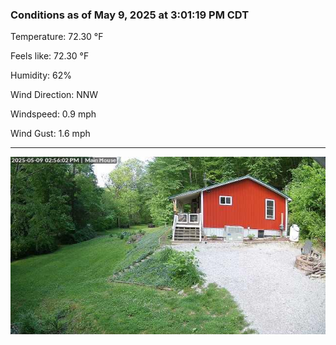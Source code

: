 ### Conditions as of May 9, 2025 at 3:01:19 PM CDT 

Temperature: 72.30 &deg;F

Feels like: 72.30 &deg;F

Humidity: 62%

Wind Direction: NNW

Windspeed: 0.9 mph

Wind Gust: 1.6 mph

---

<img src="./images/latest.jpeg"/>

